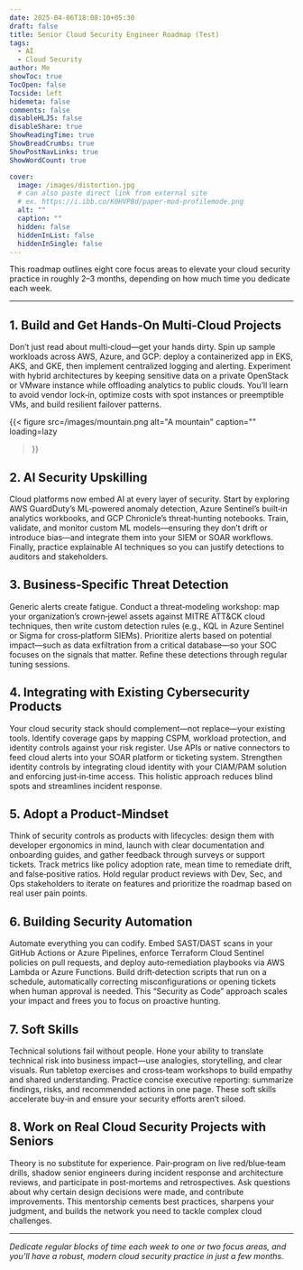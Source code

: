 ```yaml
---
date: 2025-04-06T18:08:10+05:30
draft: false
title: Senior Cloud Security Engineer Roadmap (Test)
tags:
  - AI
  - Cloud Security
author: Me
showToc: true
TocOpen: false
Tocside: left
hidemeta: false
comments: false
disableHLJS: false
disableShare: true
ShowReadingTime: true
ShowBreadCrumbs: true
ShowPostNavLinks: true
ShowWordCount: true

cover:
  image: /images/distortion.jpg
  # can also paste direct link from external site
  # ex. https://i.ibb.co/K0HVPBd/paper-mod-profilemode.png
  alt: ""
  caption: ""
  hidden: false
  hiddenInList: false
  hiddenInSingle: false
---
```


This roadmap outlines eight core focus areas to elevate your cloud security practice in roughly 2–3 months, depending on how much time you dedicate each week.

---

## 1. Build and Get Hands‑On Multi‑Cloud Projects  
Don’t just read about multi‑cloud—get your hands dirty. Spin up sample workloads across AWS, Azure, and GCP: deploy a containerized app in EKS, AKS, and GKE, then implement centralized logging and alerting. Experiment with hybrid architectures by keeping sensitive data on a private OpenStack or VMware instance while offloading analytics to public clouds. You’ll learn to avoid vendor lock‑in, optimize costs with spot instances or preemptible VMs, and build resilient failover patterns.

{{< figure
  src=/images/mountain.png
  alt="A mountain"
  caption=""
  loading=lazy
>}}


## 2. AI Security Upskilling  
Cloud platforms now embed AI at every layer of security. Start by exploring AWS GuardDuty’s ML‑powered anomaly detection, Azure Sentinel’s built‑in analytics workbooks, and GCP Chronicle’s threat‑hunting notebooks. Train, validate, and monitor custom ML models—ensuring they don’t drift or introduce bias—and integrate them into your SIEM or SOAR workflows. Finally, practice explainable AI techniques so you can justify detections to auditors and stakeholders.

## 3. Business‑Specific Threat Detection  
Generic alerts create fatigue. Conduct a threat‑modeling workshop: map your organization’s crown‑jewel assets against MITRE ATT&CK cloud techniques, then write custom detection rules (e.g., KQL in Azure Sentinel or Sigma for cross‑platform SIEMs). Prioritize alerts based on potential impact—such as data exfiltration from a critical database—so your SOC focuses on the signals that matter. Refine these detections through regular tuning sessions.


## 4. Integrating with Existing Cybersecurity Products  
Your cloud security stack should complement—not replace—your existing tools. Identify coverage gaps by mapping CSPM, workload protection, and identity controls against your risk register. Use APIs or native connectors to feed cloud alerts into your SOAR platform or ticketing system. Strengthen identity controls by integrating cloud identity with your CIAM/PAM solution and enforcing just‑in‑time access. This holistic approach reduces blind spots and streamlines incident response.

## 5. Adopt a Product‑Mindset  
Think of security controls as products with lifecycles: design them with developer ergonomics in mind, launch with clear documentation and onboarding guides, and gather feedback through surveys or support tickets. Track metrics like policy adoption rate, mean time to remediate drift, and false‑positive ratios. Hold regular product reviews with Dev, Sec, and Ops stakeholders to iterate on features and prioritize the roadmap based on real user pain points.

## 6. Building Security Automation  
Automate everything you can codify. Embed SAST/DAST scans in your GitHub Actions or Azure Pipelines, enforce Terraform Cloud Sentinel policies on pull requests, and deploy auto‑remediation playbooks via AWS Lambda or Azure Functions. Build drift‑detection scripts that run on a schedule, automatically correcting misconfigurations or opening tickets when human approval is needed. This “Security as Code” approach scales your impact and frees you to focus on proactive hunting.

## 7. Soft Skills  
Technical solutions fail without people. Hone your ability to translate technical risk into business impact—use analogies, storytelling, and clear visuals. Run tabletop exercises and cross‑team workshops to build empathy and shared understanding. Practice concise executive reporting: summarize findings, risks, and recommended actions in one page. These soft skills accelerate buy‑in and ensure your security efforts aren’t siloed.

## 8. Work on Real Cloud Security Projects with Seniors  
Theory is no substitute for experience. Pair‑program on live red/blue‑team drills, shadow senior engineers during incident response and architecture reviews, and participate in post‑mortems and retrospectives. Ask questions about why certain design decisions were made, and contribute improvements. This mentorship cements best practices, sharpens your judgment, and builds the network you need to tackle complex cloud challenges.

---

*Dedicate regular blocks of time each week to one or two focus areas, and you’ll have a robust, modern cloud security practice in just a few months.*



